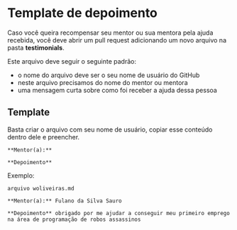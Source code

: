 # Template de depoimento

Caso você queira recompensar seu mentor ou sua mentora pela ajuda recebida, você deve abrir um pull request adicionando um novo arquivo na pasta **testimonials**.

Este arquivo deve seguir o seguinte padrão:

- o nome do arquivo deve ser o seu nome de usuário do GitHub
- neste arquivo precisamos do nome do mentor ou mentora
- uma mensagem curta sobre como foi receber a ajuda dessa pessoa

## Template

Basta criar o arquivo com seu nome de usuário, copiar esse conteúdo dentro dele e preencher.

```
**Mentor(a):**

**Depoimento**
```


Exemplo:

`arquivo woliveiras.md`

```
**Mentor(a):** Fulano da Silva Sauro

**Depoimento** obrigado por me ajudar a conseguir meu primeiro emprego na área de programação de robos assassinos
```
